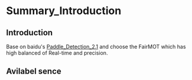 Summary_Introduction
===

Introduction
---

Base on baidu's [Paddle_Detection_2.1](https://github.com/PaddlePaddle/PaddleDetection) and choose the FairMOT which has high balanced of Real-time and precision.

Avilabel sence
---

